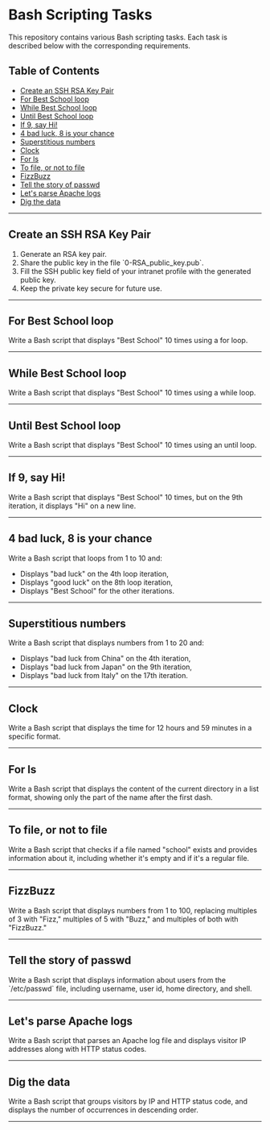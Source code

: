 # Bash Scripting Tasks

This repository contains various Bash scripting tasks. Each task is described below with the corresponding requirements.

## Table of Contents

- [Create an SSH RSA Key Pair](#create-an-ssh-rsa-key-pair)
- [For Best School loop](#for-best-school-loop)
- [While Best School loop](#while-best-school-loop)
- [Until Best School loop](#until-best-school-loop)
- [If 9, say Hi!](#if-9-say-hi)
- [4 bad luck, 8 is your chance](#4-bad-luck-8-is-your-chance)
- [Superstitious numbers](#superstitious-numbers)
- [Clock](#clock)
- [For ls](#for-ls)
- [To file, or not to file](#to-file-or-not-to-file)
- [FizzBuzz](#fizzbuzz)
- [Tell the story of passwd](#tell-the-story-of-passwd)
- [Let's parse Apache logs](#lets-parse-apache-logs)
- [Dig the data](#dig-the-data)

---

## Create an SSH RSA Key Pair

1. Generate an RSA key pair.
2. Share the public key in the file \`0-RSA_public_key.pub\`.
3. Fill the SSH public key field of your intranet profile with the generated public key.
4. Keep the private key secure for future use.

---

## For Best School loop

Write a Bash script that displays "Best School" 10 times using a for loop.

---

## While Best School loop

Write a Bash script that displays "Best School" 10 times using a while loop.

---

## Until Best School loop

Write a Bash script that displays "Best School" 10 times using an until loop.

---

## If 9, say Hi!

Write a Bash script that displays "Best School" 10 times, but on the 9th iteration, it displays "Hi" on a new line.

---

## 4 bad luck, 8 is your chance

Write a Bash script that loops from 1 to 10 and:
- Displays "bad luck" on the 4th loop iteration,
- Displays "good luck" on the 8th loop iteration,
- Displays "Best School" for the other iterations.

---

## Superstitious numbers

Write a Bash script that displays numbers from 1 to 20 and:
- Displays "bad luck from China" on the 4th iteration,
- Displays "bad luck from Japan" on the 9th iteration,
- Displays "bad luck from Italy" on the 17th iteration.

---

## Clock

Write a Bash script that displays the time for 12 hours and 59 minutes in a specific format.

---

## For ls

Write a Bash script that displays the content of the current directory in a list format, showing only the part of the name after the first dash.

---

## To file, or not to file

Write a Bash script that checks if a file named "school" exists and provides information about it, including whether it's empty and if it's a regular file.

---

## FizzBuzz

Write a Bash script that displays numbers from 1 to 100, replacing multiples of 3 with "Fizz," multiples of 5 with "Buzz," and multiples of both with "FizzBuzz."

---

## Tell the story of passwd

Write a Bash script that displays information about users from the \`/etc/passwd\` file, including username, user id, home directory, and shell.

---

## Let's parse Apache logs

Write a Bash script that parses an Apache log file and displays visitor IP addresses along with HTTP status codes.

---

## Dig the data

Write a Bash script that groups visitors by IP and HTTP status code, and displays the number of occurrences in descending order.

---
